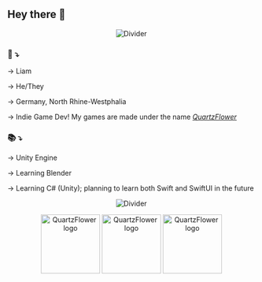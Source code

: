 ## Hey there 👋 

<div align="center">

![Divider](https://github.com/user-attachments/assets/92e2fb0e-38a8-4707-b213-2588d170e893)

</div>

### 👤 ⤵︎

→ Liam

→ He/They

→ Germany, North Rhine-Westphalia

→ Indie Game Dev! My games are made under the name *[QuartzFlower](http://quartzflower.itch.io)*
### 📚 ⤵︎

→ Unity Engine

→ Learning Blender

→ Learning C# (Unity); planning to learn both Swift and SwiftUI in the future

<div align="center">

![Divider](https://github.com/user-attachments/assets/55f7eeb1-a353-479e-8879-a9f68607a2d3)

<img src="https://github.com/user-attachments/assets/f92c109e-c34f-4254-80e9-ca34b288a943" alt="QuartzFlower logo" width="120" height="120"/>
<img src="https://github.com/user-attachments/assets/4fbfa63f-cad1-46d8-ac48-9e96227689c2" alt="QuartzFlower logo" width="120" height="120"/>
<img src="https://github.com/user-attachments/assets/ee15a8d3-f4f7-4f8d-8c4c-16d03066b465" alt="QuartzFlower logo" width="120" height="120"/>

</div>
